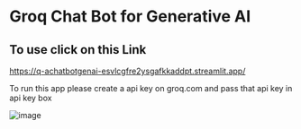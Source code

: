 # Groq Chat Bot for Generative AI

## To use click on this Link
https://q-achatbotgenai-esvlcgfre2ysgafkkaddpt.streamlit.app/

To run this app please create a api key on groq.com and pass that api key in api key box 

![image](https://github.com/user-attachments/assets/0e159194-5604-4f66-ba26-44fb181b0985)
